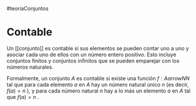 #teoriaConjuntos
# Contable

Un [[conjunto]] es contable si sus elementos se pueden contar uno a uno y asociar cada uno de ellos con un número entero positivo. Esto incluye conjuntos finitos y conjuntos infinitos que se pueden emparejar con los números naturales.


Formalmente, un conjunto  $A$  es contable si existe una función  $f: A arrow NN$  tal que para cada elemento  $a$  en  $A$  hay un número natural único  $n$  (es decir, $f(a) = n$ ), y para cada número natural  $n$  hay a lo más un elemento  $a$  en  $A$  tal que  $f(a) = n$ .
